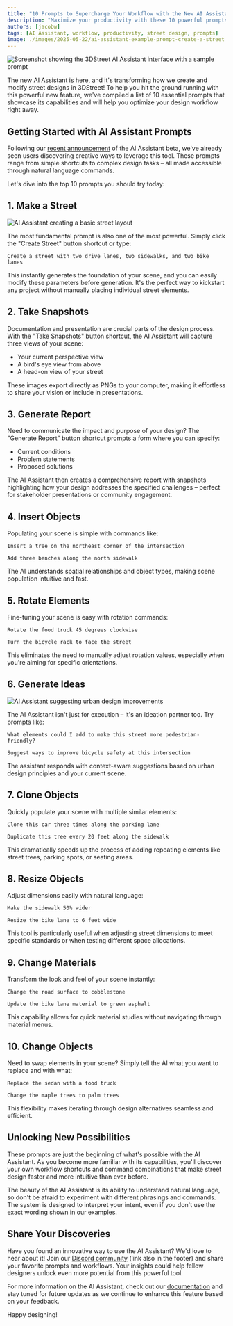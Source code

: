 ```yaml
---
title: "10 Prompts to Supercharge Your Workflow with the New AI Assistant"
description: "Maximize your productivity with these 10 powerful prompts for the 3DStreet AI Assistant. From basic street creation to advanced material changes, we've got you covered."
authors: [jacobw]
tags: [AI Assistant, workflow, productivity, street design, prompts]
image: ./images/2025-05-22/ai-assistant-example-prompt-create-a-street.jpg
---
```


![Screenshot showing the 3DStreet AI Assistant interface with a sample prompt](./images/2025-05-22/ai-assistant-example-prompt-create-a-street.jpg)

The new AI Assistant is here, and it's transforming how we create and modify street designs in 3DStreet! To help you hit the ground running with this powerful new feature, we've compiled a list of 10 essential prompts that showcase its capabilities and will help you optimize your design workflow right away.

<!-- truncate -->

## Getting Started with AI Assistant Prompts

Following our [recent announcement](/blog/2025-05-22-introducing-ai-assistant-beta-your-creative-partner-for-street-design) of the AI Assistant beta, we've already seen users discovering creative ways to leverage this tool. These prompts range from simple shortcuts to complex design tasks – all made accessible through natural language commands.

Let's dive into the top 10 prompts you should try today:

## 1. Make a Street

![AI Assistant creating a basic street layout](./images/2025-05-22/ai-assistant-function-call-response-details.png)

The most fundamental prompt is also one of the most powerful. Simply click the "Create Street" button shortcut or type:

```
Create a street with two drive lanes, two sidewalks, and two bike lanes
```

This instantly generates the foundation of your scene, and you can easily modify these parameters before generation. It's the perfect way to kickstart any project without manually placing individual street elements.

## 2. Take Snapshots

Documentation and presentation are crucial parts of the design process. With the "Take Snapshots" button shortcut, the AI Assistant will capture three views of your scene:
- Your current perspective view
- A bird's eye view from above
- A head-on view of your street

These images export directly as PNGs to your computer, making it effortless to share your vision or include in presentations.

## 3. Generate Report

Need to communicate the impact and purpose of your design? The "Generate Report" button shortcut prompts a form where you can specify:
- Current conditions
- Problem statements
- Proposed solutions

The AI Assistant then creates a comprehensive report with snapshots highlighting how your design addresses the specified challenges – perfect for stakeholder presentations or community engagement.

## 4. Insert Objects

Populating your scene is simple with commands like:

```
Insert a tree on the northeast corner of the intersection
```

```
Add three benches along the north sidewalk
```

The AI understands spatial relationships and object types, making scene population intuitive and fast.

## 5. Rotate Elements

Fine-tuning your scene is easy with rotation commands:

```
Rotate the food truck 45 degrees clockwise
```

```
Turn the bicycle rack to face the street
```

This eliminates the need to manually adjust rotation values, especially when you're aiming for specific orientations.

## 6. Generate Ideas

![AI Assistant suggesting urban design improvements](./images/2025-05-22/ai-assistant-example-prompt-create-a-street.jpg)

The AI Assistant isn't just for execution – it's an ideation partner too. Try prompts like:

```
What elements could I add to make this street more pedestrian-friendly?
```

```
Suggest ways to improve bicycle safety at this intersection
```

The assistant responds with context-aware suggestions based on urban design principles and your current scene.

## 7. Clone Objects

Quickly populate your scene with multiple similar elements:

```
Clone this car three times along the parking lane
```

```
Duplicate this tree every 20 feet along the sidewalk
```

This dramatically speeds up the process of adding repeating elements like street trees, parking spots, or seating areas.

## 8. Resize Objects

Adjust dimensions easily with natural language:

```
Make the sidewalk 50% wider
```

```
Resize the bike lane to 6 feet wide
```

This tool is particularly useful when adjusting street dimensions to meet specific standards or when testing different space allocations.

## 9. Change Materials

Transform the look and feel of your scene instantly:

```
Change the road surface to cobblestone
```

```
Update the bike lane material to green asphalt
```

This capability allows for quick material studies without navigating through material menus.

## 10. Change Objects

Need to swap elements in your scene? Simply tell the AI what you want to replace and with what:

```
Replace the sedan with a food truck
```

```
Change the maple trees to palm trees
```

This flexibility makes iterating through design alternatives seamless and efficient.

## Unlocking New Possibilities

These prompts are just the beginning of what's possible with the AI Assistant. As you become more familiar with its capabilities, you'll discover your own workflow shortcuts and command combinations that make street design faster and more intuitive than ever before.

The beauty of the AI Assistant is its ability to understand natural language, so don't be afraid to experiment with different phrasings and commands. The system is designed to interpret your intent, even if you don't use the exact wording shown in our examples.

## Share Your Discoveries

Have you found an innovative way to use the AI Assistant? We'd love to hear about it! Join our [Discord community](https://discord.gg/3dstreet) (link also in the footer) and share your favorite prompts and workflows. Your insights could help fellow designers unlock even more potential from this powerful tool.

For more information on the AI Assistant, check out our [documentation](/docs/key-features/ai-assistant) and stay tuned for future updates as we continue to enhance this feature based on your feedback.

Happy designing!
